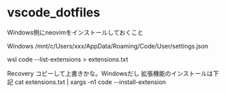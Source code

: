 # vscode_dotfiles

Windows側にneovimをインストールしておくこと

Windows
/mnt/c/Users/xxx/AppData/Roaming/Code/User/settings.json

wsl
code --list-extensions > extensions.txt


Recovery
コピーして上書きかな。Windowsだし
拡張機能のインストールは下記
cat extensions.txt | xargs -n1 code --install-extension